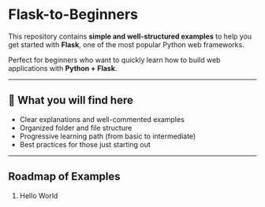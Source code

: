 # Flask-to-Beginners 

This repository contains **simple and well-structured examples** to help you get started with **Flask**, one of the most popular Python web frameworks.  

Perfect for beginners who want to quickly learn how to build web applications with **Python + Flask**.  

---

## 📌 What you will find here  
- Clear explanations and well-commented examples  
- Organized folder and file structure  
- Progressive learning path (from basic to intermediate)  
- Best practices for those just starting out  

---

## Roadmap of Examples  

1. Hello World  
